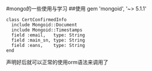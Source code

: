 #mongo的一些使用与学习
##使用
gem 'mongoid', '~> 5.1.1'
```
class CertConfirmedInfo
  include Mongoid::Document
  include Mongoid::Timestamps
  field :email,   type: String 
  field :main_sn, type: String
  field :eans,    type: String
end
```
声明好后就可以正常的使用orm语法来调用了
